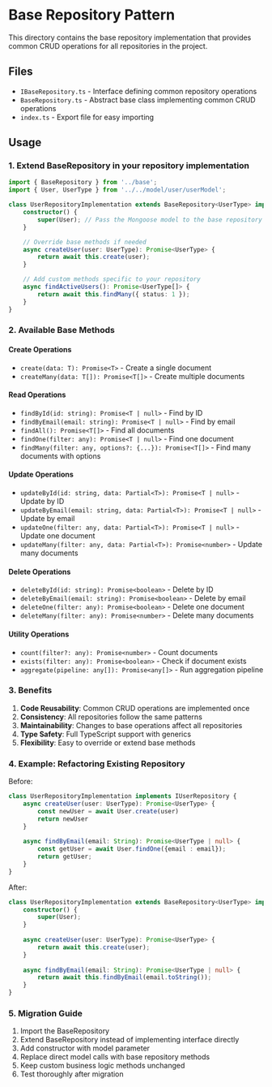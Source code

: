 # Base Repository Pattern

This directory contains the base repository implementation that provides common CRUD operations for all repositories in the project.

## Files

- `IBaseRepository.ts` - Interface defining common repository operations
- `BaseRepository.ts` - Abstract base class implementing common CRUD operations
- `index.ts` - Export file for easy importing

## Usage

### 1. Extend BaseRepository in your repository implementation

```typescript
import { BaseRepository } from '../base';
import { User, UserType } from '../../model/user/userModel';

class UserRepositoryImplementation extends BaseRepository<UserType> implements IUserRepository {
    constructor() {
        super(User); // Pass the Mongoose model to the base repository
    }

    // Override base methods if needed
    async createUser(user: UserType): Promise<UserType> {
        return await this.create(user);
    }

    // Add custom methods specific to your repository
    async findActiveUsers(): Promise<UserType[]> {
        return await this.findMany({ status: 1 });
    }
}
```

### 2. Available Base Methods

#### Create Operations
- `create(data: T): Promise<T>` - Create a single document
- `createMany(data: T[]): Promise<T[]>` - Create multiple documents

#### Read Operations
- `findById(id: string): Promise<T | null>` - Find by ID
- `findByEmail(email: string): Promise<T | null>` - Find by email
- `findAll(): Promise<T[]>` - Find all documents
- `findOne(filter: any): Promise<T | null>` - Find one document
- `findMany(filter: any, options?: {...}): Promise<T[]>` - Find many documents with options

#### Update Operations
- `updateById(id: string, data: Partial<T>): Promise<T | null>` - Update by ID
- `updateByEmail(email: string, data: Partial<T>): Promise<T | null>` - Update by email
- `updateOne(filter: any, data: Partial<T>): Promise<T | null>` - Update one document
- `updateMany(filter: any, data: Partial<T>): Promise<number>` - Update many documents

#### Delete Operations
- `deleteById(id: string): Promise<boolean>` - Delete by ID
- `deleteByEmail(email: string): Promise<boolean>` - Delete by email
- `deleteOne(filter: any): Promise<boolean>` - Delete one document
- `deleteMany(filter: any): Promise<number>` - Delete many documents

#### Utility Operations
- `count(filter?: any): Promise<number>` - Count documents
- `exists(filter: any): Promise<boolean>` - Check if document exists
- `aggregate(pipeline: any[]): Promise<any[]>` - Run aggregation pipeline

### 3. Benefits

1. **Code Reusability**: Common CRUD operations are implemented once
2. **Consistency**: All repositories follow the same patterns
3. **Maintainability**: Changes to base operations affect all repositories
4. **Type Safety**: Full TypeScript support with generics
5. **Flexibility**: Easy to override or extend base methods

### 4. Example: Refactoring Existing Repository

Before:
```typescript
class UserRepositoryImplementation implements IUserRepository {
    async createUser(user: UserType): Promise<UserType> {
        const newUser = await User.create(user)
        return newUser
    }
    
    async findByEmail(email: String): Promise<UserType | null> {
        const getUser = await User.findOne({email : email});
        return getUser;
    }
}
```

After:
```typescript
class UserRepositoryImplementation extends BaseRepository<UserType> implements IUserRepository {
    constructor() {
        super(User);
    }
    
    async createUser(user: UserType): Promise<UserType> {
        return await this.create(user);
    }
    
    async findByEmail(email: String): Promise<UserType | null> {
        return await this.findByEmail(email.toString());
    }
}
```

### 5. Migration Guide

1. Import the BaseRepository
2. Extend BaseRepository instead of implementing interface directly
3. Add constructor with model parameter
4. Replace direct model calls with base repository methods
5. Keep custom business logic methods unchanged
6. Test thoroughly after migration 